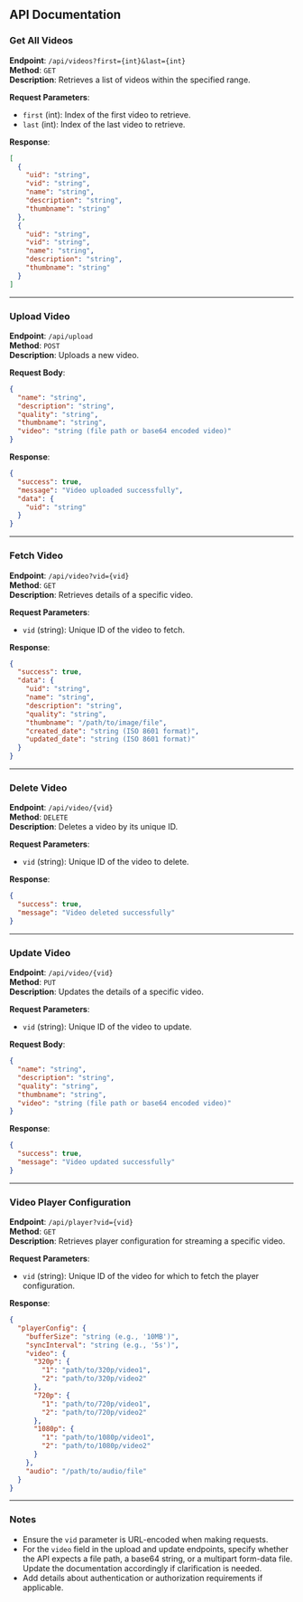 ## API Documentation

### Get All Videos

**Endpoint**: `/api/videos?first={int}&last={int}`  
**Method**: `GET`  
**Description**: Retrieves a list of videos within the specified range.

**Request Parameters**:  
- `first` (int): Index of the first video to retrieve.  
- `last` (int): Index of the last video to retrieve.  

**Response**:
```json
[
  {
    "uid": "string",
    "vid": "string",
    "name": "string",
    "description": "string",
    "thumbname": "string"
  },
  {
    "uid": "string",
    "vid": "string",
    "name": "string",
    "description": "string",
    "thumbname": "string"
  }
]
```

---

### Upload Video

**Endpoint**: `/api/upload`  
**Method**: `POST`  
**Description**: Uploads a new video.

**Request Body**:
```json
{
  "name": "string",
  "description": "string",
  "quality": "string",
  "thumbname": "string",
  "video": "string (file path or base64 encoded video)"
}
```

**Response**:
```json
{
  "success": true,
  "message": "Video uploaded successfully",
  "data": {
    "uid": "string"
  }
}
```

---

### Fetch Video

**Endpoint**: `/api/video?vid={vid}`  
**Method**: `GET`  
**Description**: Retrieves details of a specific video.

**Request Parameters**:  
- `vid` (string): Unique ID of the video to fetch.

**Response**:
```json
{
  "success": true,
  "data": {
    "uid": "string",
    "name": "string",
    "description": "string",
    "quality": "string",
    "thumbname": "/path/to/image/file",
    "created_date": "string (ISO 8601 format)",
    "updated_date": "string (ISO 8601 format)"
  }
}
```

---

### Delete Video

**Endpoint**: `/api/video/{vid}`  
**Method**: `DELETE`  
**Description**: Deletes a video by its unique ID.

**Request Parameters**:  
- `vid` (string): Unique ID of the video to delete.

**Response**:
```json
{
  "success": true,
  "message": "Video deleted successfully"
}
```

---

### Update Video

**Endpoint**: `/api/video/{vid}`  
**Method**: `PUT`  
**Description**: Updates the details of a specific video.

**Request Parameters**:  
- `vid` (string): Unique ID of the video to update.

**Request Body**:
```json
{
  "name": "string",
  "description": "string",
  "quality": "string",
  "thumbname": "string",
  "video": "string (file path or base64 encoded video)"
}
```

**Response**:
```json
{
  "success": true,
  "message": "Video updated successfully"
}
```

---

### Video Player Configuration

**Endpoint**: `/api/player?vid={vid}`  
**Method**: `GET`  
**Description**: Retrieves player configuration for streaming a specific video.

**Request Parameters**:  
- `vid` (string): Unique ID of the video for which to fetch the player configuration.

**Response**:
```json
{
  "playerConfig": {
    "bufferSize": "string (e.g., '10MB')",
    "syncInterval": "string (e.g., '5s')",
    "video": {
      "320p": {
        "1": "path/to/320p/video1",
        "2": "path/to/320p/video2"
      },
      "720p": {
        "1": "path/to/720p/video1",
        "2": "path/to/720p/video2"
      },
      "1080p": {
        "1": "path/to/1080p/video1",
        "2": "path/to/1080p/video2"
      }
    },
    "audio": "/path/to/audio/file"
  }
}
```

---

### Notes
- Ensure the `vid` parameter is URL-encoded when making requests.
- For the `video` field in the upload and update endpoints, specify whether the API expects a file path, a base64 string, or a multipart form-data file. Update the documentation accordingly if clarification is needed.
- Add details about authentication or authorization requirements if applicable.
